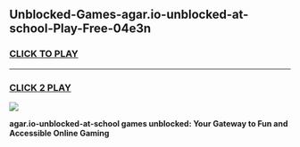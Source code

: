 
## Unblocked-Games-agar.io-unblocked-at-school-Play-Free-04e3n
<h3>
<a href="https://premium76.site?title=agar.io-unblocked-at-school&ref=18A1">CLICK TO PLAY</a></h3>
<hr>

<h3>
<a href="https://premium76.site?title=agar.io-unblocked-at-school&ref=18A1">CLICK 2 PLAY</a>
  
</h3>

<a href="https://premium76.site?title=agar.io-unblocked-at-school&ref=18A1"><img src="https://clearcache.store/games.png"></a>


**agar.io-unblocked-at-school games unblocked: Your Gateway to Fun and Accessible Online Gaming**
